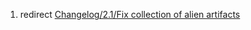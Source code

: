 1.  redirect [Changelog/2.1/Fix collection of alien
    artifacts](Changelog/2.1/Fix_collection_of_alien_artifacts "wikilink")